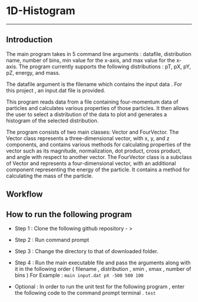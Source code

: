# 1D-Histogram
------
## Introduction
The main program takes in 5 command line arguments : datafile, distribution name, number of bins, min value for the x-axis, and max value for the x-axis.
The program currently supports the following distributions : pT, pX, pY, pZ, energy, and mass.

The datafile argument is the filename which contains the input data . For this project , an input.dat file is provided.

This program reads data from a file containing four-momentum data of particles and calculates various properties of those particles. It then allows the user to select a distribution of the data to plot and generates a histogram of the selected distribution.

The program consists of two main classes: Vector and FourVector. 
The Vector class represents a three-dimensional vector, with x, y, and z components, and contains various methods for calculating properties of the vector such as its magnitude, normalization, dot product, cross product, and angle with respect to another vector. 
The FourVector class is a subclass of Vector and represents a four-dimensional vector, with an additional component representing the energy of the particle. It contains a method for calculating the mass of the particle.

## Workflow

## How to run the following program

+ Step 1 : Clone the following github repository - > 
+ Step 2 : Run command prompt
+ Step 3 : Change the directory to that of downloaded folder.
+ Step 4 : Run the main executable file and pass the arguments along with it in the following order ( filename , distribution , xmin , xmax , number of bins )
For Example :
```main input.dat pX -500 500 100```

+ Optional : In order to run the unit test for the following program , enter the following code to the command prompt terminal .
```test```
